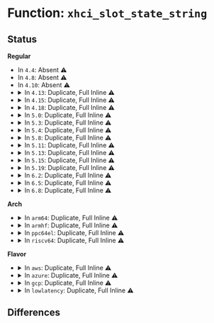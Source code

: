 # Function: <code>xhci_slot_state_string</code>

## Status
<b>Regular</b>
<ul>
<li>
In <code>4.4</code>: Absent ⚠️
</li>
<li>
In <code>4.8</code>: Absent ⚠️
</li>
<li>
In <code>4.10</code>: Absent ⚠️
</li>
<li>
<details>
<summary>In <code>4.13</code>: Duplicate, Full Inline ⚠️</summary>

**Collision:** Static Duplication

**Inline:** Full

**Transformation:** False

**Instances:**

```
In drivers/usb/host/xhci-dbg.c (0)
Location: drivers/usb/host/xhci.h:2109
Inline: True
```
```
In drivers/usb/host/xhci-trace.c (0)
Location: drivers/usb/host/xhci.h:2109
Inline: True
```
</details>
</li>
<li>
<details>
<summary>In <code>4.15</code>: Duplicate, Full Inline ⚠️</summary>

**Collision:** Static Duplication

**Inline:** Full

**Transformation:** False

**Instances:**

```
In drivers/usb/host/xhci-dbg.c (0)
Location: drivers/usb/host/xhci.h:2132
Inline: True
```
```
In drivers/usb/host/xhci-trace.c (0)
Location: drivers/usb/host/xhci.h:2132
Inline: True
```
```
In drivers/usb/host/xhci-debugfs.c (0)
Location: drivers/usb/host/xhci.h:2132
Inline: True
```
</details>
</li>
<li>
<details>
<summary>In <code>4.18</code>: Duplicate, Full Inline ⚠️</summary>

**Collision:** Static Duplication

**Inline:** Full

**Transformation:** False

**Instances:**

```
In drivers/usb/host/xhci-dbg.c (ffffffff817b05cb)
Location: drivers/usb/host/xhci.h:2144
Inline: True
Inline callers:
  - drivers/usb/host/xhci-dbg.c:xhci_get_slot_state
```
```
In drivers/usb/host/xhci-trace.c (ffffffff817b2122)
Location: drivers/usb/host/xhci.h:2144
Inline: True
Inline callers:
  - drivers/usb/host/xhci-trace.c:trace_raw_output_xhci_log_slot_ctx
```
```
In drivers/usb/host/xhci-debugfs.c (ffffffff817b68c9)
Location: drivers/usb/host/xhci.h:2144
Inline: True
Inline callers:
  - drivers/usb/host/xhci-debugfs.c:xhci_slot_context_show
```
</details>
</li>
<li>
<details>
<summary>In <code>5.0</code>: Duplicate, Full Inline ⚠️</summary>

**Collision:** Static Duplication

**Inline:** Full

**Transformation:** False

**Instances:**

```
In drivers/usb/host/xhci-dbg.c (ffffffff817d6b4b)
Location: drivers/usb/host/xhci.h:2152
Inline: True
Inline callers:
  - drivers/usb/host/xhci-dbg.c:xhci_get_slot_state
```
```
In drivers/usb/host/xhci-trace.c (ffffffff817d8762)
Location: drivers/usb/host/xhci.h:2152
Inline: True
Inline callers:
  - drivers/usb/host/xhci-trace.c:trace_raw_output_xhci_log_slot_ctx
```
```
In drivers/usb/host/xhci-debugfs.c (ffffffff817dceb9)
Location: drivers/usb/host/xhci.h:2152
Inline: True
Inline callers:
  - drivers/usb/host/xhci-debugfs.c:xhci_slot_context_show
```
</details>
</li>
<li>
<details>
<summary>In <code>5.3</code>: Duplicate, Full Inline ⚠️</summary>

**Collision:** Static Duplication

**Inline:** Full

**Transformation:** False

**Instances:**

```
In drivers/usb/host/xhci-dbg.c (ffffffff818170fd)
Location: drivers/usb/host/xhci.h:2185
Inline: True
Inline callers:
  - drivers/usb/host/xhci-dbg.c:xhci_get_slot_state
```
```
In drivers/usb/host/xhci-trace.c (ffffffff81818d87)
Location: drivers/usb/host/xhci.h:2185
Inline: True
Inline callers:
  - drivers/usb/host/xhci-trace.c:trace_raw_output_xhci_log_slot_ctx
```
```
In drivers/usb/host/xhci-debugfs.c (ffffffff8181d061)
Location: drivers/usb/host/xhci.h:2185
Inline: True
Inline callers:
  - drivers/usb/host/xhci-debugfs.c:xhci_slot_context_show
```
</details>
</li>
<li>
<details>
<summary>In <code>5.4</code>: Duplicate, Full Inline ⚠️</summary>

**Collision:** Static Duplication

**Inline:** Full

**Transformation:** False

**Instances:**

```
In drivers/usb/host/xhci-dbg.c (ffffffff8184843d)
Location: drivers/usb/host/xhci.h:2195
Inline: True
Inline callers:
  - drivers/usb/host/xhci-dbg.c:xhci_get_slot_state
```
```
In drivers/usb/host/xhci-trace.c (ffffffff8184a017)
Location: drivers/usb/host/xhci.h:2195
Inline: True
Inline callers:
  - drivers/usb/host/xhci-trace.c:trace_raw_output_xhci_log_slot_ctx
```
```
In drivers/usb/host/xhci-debugfs.c (ffffffff8184e421)
Location: drivers/usb/host/xhci.h:2195
Inline: True
Inline callers:
  - drivers/usb/host/xhci-debugfs.c:xhci_slot_context_show
```
</details>
</li>
<li>
<details>
<summary>In <code>5.8</code>: Duplicate, Full Inline ⚠️</summary>

**Collision:** Static Duplication

**Inline:** Full

**Transformation:** False

**Instances:**

```
In drivers/usb/host/xhci-dbg.c (ffffffff8191ab2d)
Location: drivers/usb/host/xhci.h:2198
Inline: True
Inline callers:
  - drivers/usb/host/xhci-dbg.c:xhci_get_slot_state
```
```
In drivers/usb/host/xhci-trace.c (ffffffff8191c857)
Location: drivers/usb/host/xhci.h:2198
Inline: True
Inline callers:
  - drivers/usb/host/xhci-trace.c:trace_raw_output_xhci_log_slot_ctx
```
```
In drivers/usb/host/xhci-debugfs.c (ffffffff81921910)
Location: drivers/usb/host/xhci.h:2198
Inline: True
Inline callers:
  - drivers/usb/host/xhci-debugfs.c:xhci_slot_context_show
```
</details>
</li>
<li>
<details>
<summary>In <code>5.11</code>: Duplicate, Full Inline ⚠️</summary>

**Collision:** Static Duplication

**Inline:** Full

**Transformation:** False

**Instances:**

```
In drivers/usb/host/xhci-dbg.c (ffffffff8192137d)
Location: drivers/usb/host/xhci.h:2213
Inline: True
Inline callers:
  - drivers/usb/host/xhci-dbg.c:xhci_get_slot_state
```
```
In drivers/usb/host/xhci-trace.c (ffffffff81923ec7)
Location: drivers/usb/host/xhci.h:2213
Inline: True
Inline callers:
  - drivers/usb/host/xhci-trace.c:trace_raw_output_xhci_log_slot_ctx
```
```
In drivers/usb/host/xhci-debugfs.c (ffffffff81928f60)
Location: drivers/usb/host/xhci.h:2213
Inline: True
Inline callers:
  - drivers/usb/host/xhci-debugfs.c:xhci_slot_context_show
```
</details>
</li>
<li>
<details>
<summary>In <code>5.13</code>: Duplicate, Full Inline ⚠️</summary>

**Collision:** Static Duplication

**Inline:** Full

**Transformation:** False

**Instances:**

```
In drivers/usb/host/xhci-dbg.c (ffffffff81904a8d)
Location: drivers/usb/host/xhci.h:2219
Inline: True
Inline callers:
  - drivers/usb/host/xhci-dbg.c:xhci_get_slot_state
```
```
In drivers/usb/host/xhci-trace.c (ffffffff819075b7)
Location: drivers/usb/host/xhci.h:2219
Inline: True
Inline callers:
  - drivers/usb/host/xhci-trace.c:trace_raw_output_xhci_log_slot_ctx
```
```
In drivers/usb/host/xhci-debugfs.c (ffffffff8190c5f1)
Location: drivers/usb/host/xhci.h:2219
Inline: True
Inline callers:
  - drivers/usb/host/xhci-debugfs.c:xhci_slot_context_show
```
</details>
</li>
<li>
<details>
<summary>In <code>5.15</code>: Duplicate, Full Inline ⚠️</summary>

**Collision:** Static Duplication

**Inline:** Full

**Transformation:** False

**Instances:**

```
In drivers/usb/host/xhci-dbg.c (ffffffff819a528d)
Location: drivers/usb/host/xhci.h:2226
Inline: True
Inline callers:
  - drivers/usb/host/xhci-dbg.c:xhci_get_slot_state
```
```
In drivers/usb/host/xhci-trace.c (ffffffff819a7243)
Location: drivers/usb/host/xhci.h:2226
Inline: True
Inline callers:
  - drivers/usb/host/xhci-trace.c:trace_raw_output_xhci_log_slot_ctx
```
```
In drivers/usb/host/xhci-debugfs.c (ffffffff819ac5d5)
Location: drivers/usb/host/xhci.h:2226
Inline: True
Inline callers:
  - drivers/usb/host/xhci-debugfs.c:xhci_slot_context_show
```
</details>
</li>
<li>
<details>
<summary>In <code>5.19</code>: Duplicate, Full Inline ⚠️</summary>

**Collision:** Static Duplication

**Inline:** Full

**Transformation:** False

**Instances:**

```
In drivers/usb/host/xhci-dbg.c (ffffffff81b02c8d)
Location: drivers/usb/host/xhci.h:2253
Inline: True
Inline callers:
  - drivers/usb/host/xhci-dbg.c:xhci_get_slot_state
```
```
In drivers/usb/host/xhci-trace.c (ffffffff81b05b8b)
Location: drivers/usb/host/xhci.h:2253
Inline: True
Inline callers:
  - drivers/usb/host/xhci-trace.c:trace_raw_output_xhci_log_slot_ctx
```
```
In drivers/usb/host/xhci-debugfs.c (ffffffff81b0ab4b)
Location: drivers/usb/host/xhci.h:2253
Inline: True
Inline callers:
  - drivers/usb/host/xhci-debugfs.c:xhci_slot_context_show
```
</details>
</li>
<li>
<details>
<summary>In <code>6.2</code>: Duplicate, Full Inline ⚠️</summary>

**Collision:** Static Duplication

**Inline:** Full

**Transformation:** False

**Instances:**

```
In drivers/usb/host/xhci-dbg.c (ffffffff81c91d4d)
Location: drivers/usb/host/xhci.h:2254
Inline: True
Inline callers:
  - drivers/usb/host/xhci-dbg.c:xhci_get_slot_state
```
```
In drivers/usb/host/xhci-trace.c (ffffffff81c94f7b)
Location: drivers/usb/host/xhci.h:2254
Inline: True
Inline callers:
  - drivers/usb/host/xhci-trace.c:trace_raw_output_xhci_log_slot_ctx
```
```
In drivers/usb/host/xhci-debugfs.c (ffffffff81c9aa7b)
Location: drivers/usb/host/xhci.h:2254
Inline: True
Inline callers:
  - drivers/usb/host/xhci-debugfs.c:xhci_slot_context_show
```
</details>
</li>
<li>
<details>
<summary>In <code>6.5</code>: Duplicate, Full Inline ⚠️</summary>

**Collision:** Static Duplication

**Inline:** Full

**Transformation:** False

**Instances:**

```
In drivers/usb/host/xhci-dbg.c (ffffffff81cf843d)
Location: drivers/usb/host/xhci.h:2264
Inline: True
Inline callers:
  - drivers/usb/host/xhci-dbg.c:xhci_get_slot_state
```
```
In drivers/usb/host/xhci-trace.c (ffffffff81cfb6b5)
Location: drivers/usb/host/xhci.h:2264
Inline: True
Inline callers:
  - drivers/usb/host/xhci-trace.c:trace_raw_output_xhci_log_slot_ctx
```
```
In drivers/usb/host/xhci-debugfs.c (ffffffff81d01e3d)
Location: drivers/usb/host/xhci.h:2264
Inline: True
Inline callers:
  - drivers/usb/host/xhci-debugfs.c:xhci_slot_context_show
```
</details>
</li>
<li>
<details>
<summary>In <code>6.8</code>: Duplicate, Full Inline ⚠️</summary>

**Collision:** Static Duplication

**Inline:** Full

**Transformation:** False

**Instances:**

```
In drivers/usb/host/xhci-dbg.c (ffffffff81dadd6d)
Location: drivers/usb/host/xhci.h:2241
Inline: True
Inline callers:
  - drivers/usb/host/xhci-dbg.c:xhci_get_slot_state
```
```
In drivers/usb/host/xhci-trace.c (ffffffff81db1025)
Location: drivers/usb/host/xhci.h:2241
Inline: True
Inline callers:
  - drivers/usb/host/xhci-trace.c:trace_raw_output_xhci_log_slot_ctx
```
```
In drivers/usb/host/xhci-debugfs.c (ffffffff81db796d)
Location: drivers/usb/host/xhci.h:2241
Inline: True
Inline callers:
  - drivers/usb/host/xhci-debugfs.c:xhci_slot_context_show
```
</details>
</li>
</ul>
<b>Arch</b>
<ul>
<li>
<details>
<summary>In <code>arm64</code>: Duplicate, Full Inline ⚠️</summary>

**Collision:** Static Duplication

**Inline:** Full

**Transformation:** False

**Instances:**

```
In drivers/usb/host/xhci-dbg.c (ffff800010a87630)
Location: drivers/usb/host/xhci.h:2195
Inline: True
Inline callers:
  - drivers/usb/host/xhci-dbg.c:xhci_get_slot_state
```
```
In drivers/usb/host/xhci-trace.c (ffff800010a88758)
Location: drivers/usb/host/xhci.h:2195
Inline: True
Inline callers:
  - drivers/usb/host/xhci-trace.c:trace_raw_output_xhci_log_slot_ctx
```
```
In drivers/usb/host/xhci-debugfs.c (ffff800010a8ebb0)
Location: drivers/usb/host/xhci.h:2195
Inline: True
Inline callers:
  - drivers/usb/host/xhci-debugfs.c:xhci_slot_context_show
```
</details>
</li>
<li>
<details>
<summary>In <code>armhf</code>: Duplicate, Full Inline ⚠️</summary>

**Collision:** Static Duplication

**Inline:** Full

**Transformation:** False

**Instances:**

```
In drivers/usb/host/xhci-dbg.c (c0b5a2e4)
Location: drivers/usb/host/xhci.h:2195
Inline: True
Inline callers:
  - drivers/usb/host/xhci-dbg.c:xhci_get_slot_state
```
```
In drivers/usb/host/xhci-trace.c (c0b5bf1c)
Location: drivers/usb/host/xhci.h:2195
Inline: True
Inline callers:
  - drivers/usb/host/xhci-trace.c:trace_raw_output_xhci_log_slot_ctx
```
```
In drivers/usb/host/xhci-debugfs.c (c0b61cf4)
Location: drivers/usb/host/xhci.h:2195
Inline: True
Inline callers:
  - drivers/usb/host/xhci-debugfs.c:xhci_slot_context_show
```
</details>
</li>
<li>
<details>
<summary>In <code>ppc64el</code>: Duplicate, Full Inline ⚠️</summary>

**Collision:** Static Duplication

**Inline:** Full

**Transformation:** False

**Instances:**

```
In drivers/usb/host/xhci-dbg.c (c000000000b6180c)
Location: drivers/usb/host/xhci.h:2195
Inline: True
Inline callers:
  - drivers/usb/host/xhci-dbg.c:xhci_get_slot_state
```
```
In drivers/usb/host/xhci-trace.c (c000000000b6413c)
Location: drivers/usb/host/xhci.h:2195
Inline: True
Inline callers:
  - drivers/usb/host/xhci-trace.c:trace_raw_output_xhci_log_slot_ctx
```
```
In drivers/usb/host/xhci-debugfs.c (c000000000b6a3b8)
Location: drivers/usb/host/xhci.h:2195
Inline: True
Inline callers:
  - drivers/usb/host/xhci-debugfs.c:xhci_slot_context_show
```
</details>
</li>
<li>
<details>
<summary>In <code>riscv64</code>: Duplicate, Full Inline ⚠️</summary>

**Collision:** Static Duplication

**Inline:** Full

**Transformation:** False

**Instances:**

```
In drivers/usb/host/xhci-dbg.c (0)
Location: drivers/usb/host/xhci.h:2195
Inline: True
```
```
In drivers/usb/host/xhci-trace.c (0)
Location: drivers/usb/host/xhci.h:2195
Inline: True
```
```
In drivers/usb/host/xhci-debugfs.c (0)
Location: drivers/usb/host/xhci.h:2195
Inline: True
```
</details>
</li>
</ul>
<b>Flavor</b>
<ul>
<li>
<details>
<summary>In <code>aws</code>: Duplicate, Full Inline ⚠️</summary>

**Collision:** Static Duplication

**Inline:** Full

**Transformation:** False

**Instances:**

```
In drivers/usb/host/xhci-dbg.c (ffffffff818007ed)
Location: drivers/usb/host/xhci.h:2195
Inline: True
Inline callers:
  - drivers/usb/host/xhci-dbg.c:xhci_get_slot_state
```
```
In drivers/usb/host/xhci-trace.c (ffffffff818023c7)
Location: drivers/usb/host/xhci.h:2195
Inline: True
Inline callers:
  - drivers/usb/host/xhci-trace.c:trace_raw_output_xhci_log_slot_ctx
```
```
In drivers/usb/host/xhci-debugfs.c (ffffffff818041f1)
Location: drivers/usb/host/xhci.h:2195
Inline: True
Inline callers:
  - drivers/usb/host/xhci-debugfs.c:xhci_slot_context_show
```
</details>
</li>
<li>
<details>
<summary>In <code>azure</code>: Duplicate, Full Inline ⚠️</summary>

**Collision:** Static Duplication

**Inline:** Full

**Transformation:** False

**Instances:**

```
In drivers/usb/host/xhci-dbg.c (ffffffff817c598d)
Location: drivers/usb/host/xhci.h:2195
Inline: True
Inline callers:
  - drivers/usb/host/xhci-dbg.c:xhci_get_slot_state
```
```
In drivers/usb/host/xhci-trace.c (ffffffff817c7567)
Location: drivers/usb/host/xhci.h:2195
Inline: True
Inline callers:
  - drivers/usb/host/xhci-trace.c:trace_raw_output_xhci_log_slot_ctx
```
```
In drivers/usb/host/xhci-debugfs.c (ffffffff817cb971)
Location: drivers/usb/host/xhci.h:2195
Inline: True
Inline callers:
  - drivers/usb/host/xhci-debugfs.c:xhci_slot_context_show
```
</details>
</li>
<li>
<details>
<summary>In <code>gcp</code>: Duplicate, Full Inline ⚠️</summary>

**Collision:** Static Duplication

**Inline:** Full

**Transformation:** False

**Instances:**

```
In drivers/usb/host/xhci-dbg.c (ffffffff8183d2bd)
Location: drivers/usb/host/xhci.h:2195
Inline: True
Inline callers:
  - drivers/usb/host/xhci-dbg.c:xhci_get_slot_state
```
```
In drivers/usb/host/xhci-trace.c (ffffffff8183ee97)
Location: drivers/usb/host/xhci.h:2195
Inline: True
Inline callers:
  - drivers/usb/host/xhci-trace.c:trace_raw_output_xhci_log_slot_ctx
```
```
In drivers/usb/host/xhci-debugfs.c (ffffffff818432a1)
Location: drivers/usb/host/xhci.h:2195
Inline: True
Inline callers:
  - drivers/usb/host/xhci-debugfs.c:xhci_slot_context_show
```
</details>
</li>
<li>
<details>
<summary>In <code>lowlatency</code>: Duplicate, Full Inline ⚠️</summary>

**Collision:** Static Duplication

**Inline:** Full

**Transformation:** False

**Instances:**

```
In drivers/usb/host/xhci-dbg.c (ffffffff8185778d)
Location: drivers/usb/host/xhci.h:2195
Inline: True
Inline callers:
  - drivers/usb/host/xhci-dbg.c:xhci_get_slot_state
```
```
In drivers/usb/host/xhci-trace.c (ffffffff81859367)
Location: drivers/usb/host/xhci.h:2195
Inline: True
Inline callers:
  - drivers/usb/host/xhci-trace.c:trace_raw_output_xhci_log_slot_ctx
```
```
In drivers/usb/host/xhci-debugfs.c (ffffffff8185d801)
Location: drivers/usb/host/xhci.h:2195
Inline: True
Inline callers:
  - drivers/usb/host/xhci-debugfs.c:xhci_slot_context_show
```
</details>
</li>
</ul>

## Differences
